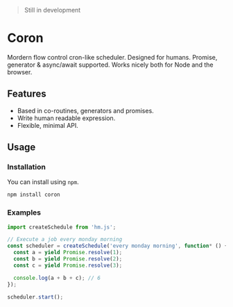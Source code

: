 > Still in development

# Coron

Mordern flow control cron-like scheduler. Designed for humans. Promise, generator & async/await supported. Works nicely both for Node and the browser.

## Features

- Based in co-routines, generators and promises.
- Write human readable expression.
- Flexible, minimal API.

## Usage

### Installation

You can install using `npm`.

```bash
npm install coron
```

### Examples

```js
import createSchedule from 'hm.js';

// Execute a job every monday morning
const scheduler = createSchedule('every monday morning', function* () {
  const a = yield Promise.resolve(1);
  const b = yield Promise.resolve(2);
  const c = yield Promise.resolve(3);

  console.log(a + b + c); // 6
});

scheduler.start();
```
